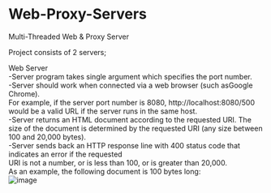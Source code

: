 # Web-Proxy-Servers
 Multi-Threaded Web &amp; Proxy Server

Project consists of 2 servers;

Web Server<br/>
  -Server program takes single argument which specifies the port number.<br/>
  -Server should work when connected via a web browser (such asGoogle Chrome).<br/>
    For example, if the server port number is 8080, http://localhost:8080/500
    would be a valid URL if the server runs in the same host.<br/>
  -Server returns an HTML document according to the requested URI. The size of
    the document is determined by the requested URI (any size between 100 and 20,000 bytes).<br/>
  -Server sends back an HTTP response line with 400 status code that indicates an error if the requested<br/>
    URI is not a number, or is less than 100, or is greater than 20,000.<br/>
    As an example, the following document is 100 bytes long:<br/>
![image](https://user-images.githubusercontent.com/37842979/109806359-aba8a800-7c35-11eb-8649-889755fcbcf8.png)

